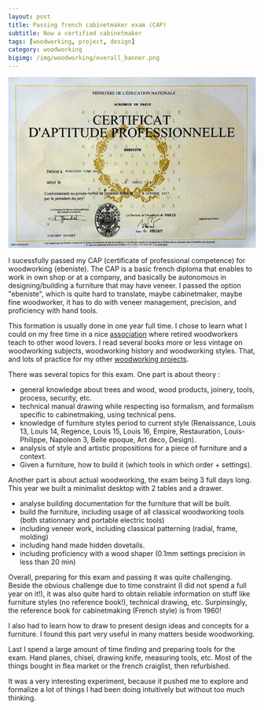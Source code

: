 ```yaml
---
layout: post
title: Passing french cabinetmaker exam (CAP)
subtitle: Now a certified cabinetmaker
tags: [woodworking, project, design]
category: woodworking
bigimg: /img/woodworking/overall_banner.png
---
```

![CAP diploma](/img/woodworking/Cura_remi_CAP_Ebeniste_2017_a.jpg)

I sucessfully passed my CAP (certificate of professional competence) for woodworking (ebeniste).
The CAP is a basic french diploma that enables to work in own shop or at a company, and basically be autonomous in designing/building a furniture that may have veneer.
I passed the option "ebeniste", which is quite hard to translate, maybe cabinetmaker, maybe fine woodworker, it has to do with veneer management, precision, and proficiency with hand tools.


This formation is usually done in one year full time.
I chose to learn what I could on my free time in a nice [association](http://passionnesdubois.fr/) where retired woodworkers teach to other wood lovers.
I read several books more or less vintage on woodworking subjects, woodworking history and woodworking styles.
That, and lots of practice for my other [woodworking projects](../woodworking_projects).


There was several topics for this exam.
One part is about theory : 
 - general knowledge about trees and wood, wood products, joinery, tools, process, security, etc.
 - technical manual drawing while respecting iso formalism, and formalism specific to cabinetmaking, using technical pens.
 - knowledge of furniture styles period to current style (Renaissance, Louis 13, Louis 14, Regence, Louis 15, Louis 16, Empire, Restauration, Louis-Philippe, Napoleon 3, Belle epoque, Art deco, Design).
 - analysis of style and artistic propositions for a piece of furniture and a context.
 - Given a furniture, how to build it (which tools in which order + settings).

 
Another part is about actual woodworking, the exam being 3 full days long.
This year we built a minimalist desktop with 2 tables and a drawer.
 - analyse building documentation for the furniture that will be built.
 - build the furniture, including usage of all classical woodworking tools (both stationnary and portable electric tools) 
 - including veneer work, including classical patterning (radial, frame, molding)
 - including hand made hidden dovetails.
 - including proficiency with a wood shaper (0.1mm settings precision in less than 20 min)


Overall, preparing for this exam and passing it was quite challenging.
Beside the obvious challenge due to time constraint (I did not spend a full year on it!),
it was also quite hard to obtain reliable information on stuff like furniture styles (no reference book!),
technical drawing, etc.
Surpinsingly, the reference book for cabinetmaking (French style) is from 1960!

I also had to learn how to draw to present design ideas and concepts for a furniture.
I found this part very useful in many matters beside woodworking.


Last I spend a large amount of time finding and preparing tools for the exam.
Hand planes, chisel, drawing knife, measuring tools, etc.
Most of the things bought in flea market or the french craiglist, then refurbished.

It was a very interesting experiment, because it pushed me to explore and formalize a lot of things I had been doing intuitively but without too much thinking.